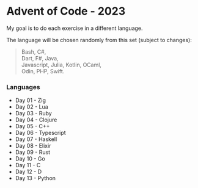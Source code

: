 # Advent of Code - 2023

My goal is to do each exercise in a different language.

The language will be chosen randomly from this set (subject to changes): 
> Bash, C#, <br>
> Dart, F#, Java, <br>
> Javascript, Julia, Kotlin, OCaml, <br>
> Odin, PHP, Swift. <br>

### Languages
- Day 01 - Zig
- Day 02 - Lua
- Day 03 - Ruby
- Day 04 - Clojure
- Day 05 - C++
- Day 06 - Typescript
- Day 07 - Haskell
- Day 08 - Elixir
- Day 09 - Rust
- Day 10 - Go
- Day 11 - C
- Day 12 - D
- Day 13 - Python
